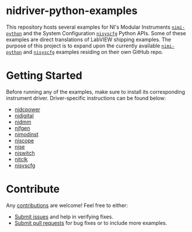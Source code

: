 # nidriver-python-examples
This repository hosts several examples for NI's Modular Instruments [`nimi-python`](https://github.com/ni/nimi-python) and the System Configuration [`nisyscfg`](https://github.com/tkrebes/nisyscfg-python) Python APIs. Some of these examples are direct translations of LabVIEW shipping examples. The purpose of this project is to expand upon the currently available [`nimi-python`](https://github.com/ni/nimi-python) and [`nisyscfg`](https://github.com/tkrebes/nisyscfg-python) examples residing on their own GitHub repo.

# Getting Started
Before running any of the examples, make sure to install its corresponding instrument driver. Driver-specific instructions can be found below:

* [nidcpower](https://nimi-python.readthedocs.io/en/master/nidcpower.html#installation)
* [nidigital](https://nimi-python.readthedocs.io/en/master/nidigital.html#installation)
* [nidmm](https://nimi-python.readthedocs.io/en/master/nidmm.html#installation)
* [nifgen](https://nimi-python.readthedocs.io/en/master/nifgen.html#installation)
* [nimodinst](https://nimi-python.readthedocs.io/en/master/nimodinst.html#installation)
* [niscope](https://nimi-python.readthedocs.io/en/master/niscope.html#installation)
* [nise](https://nimi-python.readthedocs.io/en/master/nise.html#installation)
* [niswitch](https://nimi-python.readthedocs.io/en/master/niswitch.html#installation)
* [nitclk](https://nimi-python.readthedocs.io/en/master/nitclk.html#installation)
* [nisyscfg](https://github.com/tkrebes/nisyscfg-python#installation) 

# Contribute
Any [contributions](https://github.com/Seralfes/nidriver-python-examples/blob/main/CONTRIBUTING.md) are welcome! Feel free to either:

* [Submit issues](https://github.com/Seralfes/nidriver-python-examples/issues) and help in verifying fixes.
* [Submit pull requests](https://github.com/Seralfes/nidriver-python-examples/pulls) for bug fixes or to include more examples.
